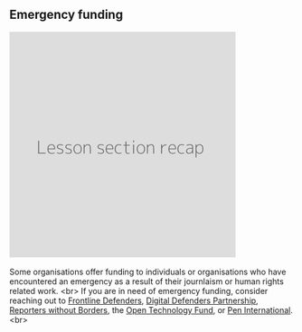 
## Emergency funding

![](recap.png)

Some organisations offer funding to individuals or organisations who have encountered an emergency as a result of their journlaism or human rights related work.
&lt;br&gt;
If you are in need of emergency funding, consider reaching out to [Frontline Defenders](https://www.frontlinedefenders.org/en), [Digital Defenders Partnership](https://www.digitaldefenders.org/), [Reporters without Borders](https://rsf.org/en), the [Open Technology Fund](https://www.opentech.fund/), or [Pen International](www.pen-international.org/).
&lt;br&gt;
